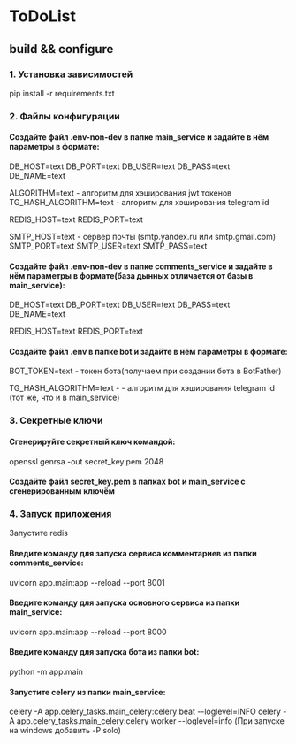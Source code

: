 # ToDoList

## build && configure 

### 1. Установка зависимостей
pip install -r requirements.txt  

### 2. Файлы конфигурации
#### Создайте файл .env-non-dev в папке main_service и задайте в нём параметры в формате:  
DB_HOST=text
DB_PORT=text
DB_USER=text
DB_PASS=text
DB_NAME=text

ALGORITHM=text - алгоритм для хэширования jwt токенов
TG_HASH_ALGORITHM=text - алгоритм для хэширования telegram id

REDIS_HOST=text
REDIS_PORT=text

SMTP_HOST=text - сервер почты (smtp.yandex.ru или smtp.gmail.com)
SMTP_PORT=text 
SMTP_USER=text
SMTP_PASS=text

#### Создайте файл .env-non-dev в папке comments_service и задайте в нём параметры в формате(база дынных отличается от базы в main_service):  
DB_HOST=text
DB_PORT=text
DB_USER=text
DB_PASS=text
DB_NAME=text

REDIS_HOST=text
REDIS_PORT=text

#### Создайте файл .env в папке bot и задайте в нём параметры в формате:  
BOT_TOKEN=text - токен бота(получаем при создании бота в BotFather)

TG_HASH_ALGORITHM=text -  - алгоритм для хэширования telegram id (тот же, что и в main_service)


### 3. Секретные ключи
#### Сгенерируйте секретный ключ командой:
openssl genrsa -out secret_key.pem 2048

#### Создайте файл secret_key.pem в папках bot и main_service с сгенерированным ключём


### 4. Запуск приложения
Запустите redis

#### Введите команду для запуска сервиса комментариев из папки comments_service:
uvicorn app.main:app --reload --port 8001

#### Введите команду для запуска основного сервиса из папки main_service:
uvicorn app.main:app --reload --port 8000

#### Введите команду для запуска бота из папки bot:
python -m app.main

#### Запустите celery из папки main_service:
celery -A app.celery_tasks.main_celery:celery beat --loglevel=INFO
celery -A app.celery_tasks.main_celery:celery worker --loglevel=info  (При запуске на windows добавить -P solo)
